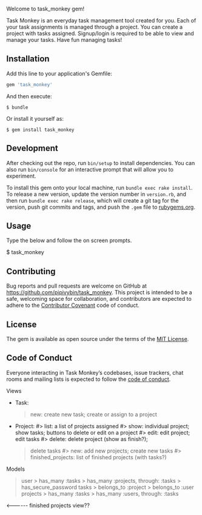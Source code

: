 Welcome to task_monkey gem!

Task Monkey is an everyday task management tool created for you. Each of your task assignments is managed through a project. You can create a project with tasks assigned. Signup/login is required to be able to view and manage your tasks. Have fun managing tasks!

## Installation

Add this line to your application's Gemfile:

```ruby
gem 'task_monkey'
```

And then execute:

    $ bundle

Or install it yourself as:

    $ gem install task_monkey


## Development

After checking out the repo, run `bin/setup` to install dependencies. You can also run `bin/console` for an interactive prompt that will allow you to experiment.

To install this gem onto your local machine, run `bundle exec rake install`. To release a new version, update the version number in `version.rb`, and then run `bundle exec rake release`, which will create a git tag for the version, push git commits and tags, and push the `.gem` file to [rubygems.org](https://rubygems.org).

## Usage

Type the below and follow the on screen prompts.

$ task_monkey

## Contributing

Bug reports and pull requests are welcome on GitHub at https://github.com/pipivybin/task_monkey. This project is intended to be a safe, welcoming space for collaboration, and contributors are expected to adhere to the [Contributor Covenant](http://contributor-covenant.org) code of conduct.

## License

The gem is available as open source under the terms of the [MIT License](https://opensource.org/licenses/MIT).

## Code of Conduct

Everyone interacting in Task Monkey’s codebases, issue trackers, chat rooms and mailing lists is expected to follow the [code of conduct](https://github.com/pipivybin/task_monkey/blob/master/CODE_OF_CONDUCT.md).

<!-- Three models
- User
    > username
    > password_digest
- Task
    > name
    > descrption
    > create_time format wrong !!!!!
    > Deadline format wrong !!!!!
- Project
    > name -->


Views
<!-- - User:
    > index
        > welcome; log in or sign up
    > login
    > signup -->
- Task:
    > new: create new task; create or assign to a project
- Project:
    #> list: a list of projects assigned
    #> show: individual project; show tasks; buttons to delete or edit on a project
    #> edit: edit project; edit tasks
    #> delete: delete project (show as finish?); 
    > delete tasks
    #> new: add new projects; create new tasks
    #> finished_projects: list of finished projects (with tasks?)

Models
> user
    > has_many :tasks
    > has_many :projects, through: :tasks
    > has_secure_password
> tasks
    > belongs_to :project
    > belongs_to :user
> projects
    > has_many :tasks
    > has_many :users, through: :tasks

<------ finished projects view??
